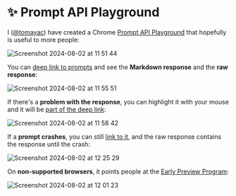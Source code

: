 # ✨ Prompt API Playground

I ([@tomayac](https://github.com/tomayac)) have created a Chrome [Prompt API Playground](https://tomayac.github.io/prompt-api-playground/) that hopefully is useful to more people:

![Screenshot 2024-08-02 at 11 51 44](https://github.com/user-attachments/assets/4f46e3b5-41e4-4ab9-b006-fd173fae6711)

You can [deep link to prompts](https://tomayac.github.io/prompt-api-playground/?prompt=Tell%2520me%2520two%2520fun%2520facts%2520about%2520the%2520Eiffel%2520tower.) and see the **Markdown response** and the **raw response**:

![Screenshot 2024-08-02 at 11 55 51](https://github.com/user-attachments/assets/b4cd8375-f903-4318-aaac-672fc283a698)

If there's a **problem with the response**, you can highlight it with your mouse and it will be [part of the deep link](https://tomayac.github.io/prompt-api-playground/?prompt=Write%2520a%2520aJavaScript%2520function%2520that%2520tells%2520me%2520if%2520a%2520number%2520is%2520even%2520or%2520odd.&highlight=console.log%28isEven%285%29%29%253B%2520%252F%252F%2520true):

![Screenshot 2024-08-02 at 11 58 42](https://github.com/user-attachments/assets/3ab454e9-efe6-4418-ae45-fd6d7283b9d3)

If a **prompt crashes**, you can still [link to it](https://tomayac.github.io/prompt-api-playground/?prompt=Tell%2520me%2520the%2520lyrics%2520of%2520%2522Never%2520gonna%2520give%2520you%2520up%2522%21&highlight=Error%253A%2520The%2520execution%2520yielded%2520a%2520bad%2520response.%250A), and the raw response contains the response until the crash:

![Screenshot 2024-08-02 at 12 25 29](https://github.com/user-attachments/assets/9056e318-e5b6-4203-ac86-e4f32249dbc8)

On **non-supported browsers**, it points people at the [Early Preview Program](https://developer.chrome.com/docs/ai/join-epp):

![Screenshot 2024-08-02 at 12 01 23](https://github.com/user-attachments/assets/de3a372e-6293-4f14-ac77-a74522ad17ac)
